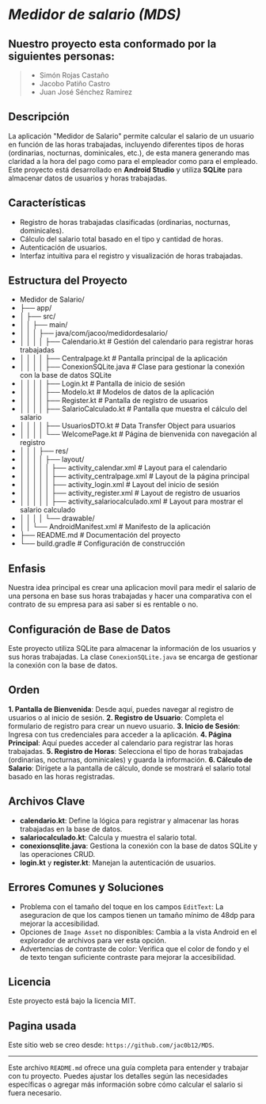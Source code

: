 # *Medidor de salario (MDS)* 

## Nuestro proyecto esta conformado por la siguientes personas:

> * Simón Rojas Castaño
> * Jacobo Patiño Castro
> * Juan José Sénchez Ramirez

## Descripción
 La aplicación "Medidor de Salario" permite calcular el salario de un usuario en función de las horas trabajadas, incluyendo diferentes tipos de horas (ordinarias, nocturnas, dominicales, etc.), de esta manera generando mas claridad a la hora del pago como para el empleador como para el empleado. Este proyecto está desarrollado en **Android Studio** y utiliza **SQLite** para almacenar datos de usuarios y horas trabajadas.

## Características
- Registro de horas trabajadas clasificadas (ordinarias, nocturnas, dominicales).
- Cálculo del salario total basado en el tipo y cantidad de horas.
- Autenticación de usuarios.
- Interfaz intuitiva para el registro y visualización de horas trabajadas.

## Estructura del Proyecto
* Medidor de Salario/ 
* ├── app/ 
* │ ├── src/ 
* │ │ ├── main/ 
* │ │ │ ├── java/com/jacoo/medidordesalario/ 
* │ │ │ │ ├── Calendario.kt # Gestión del calendario para registrar horas trabajadas 
* │ │ │ │ ├── Centralpage.kt # Pantalla principal de la aplicación 
* │ │ │ │ ├── ConexionSQLite.java # Clase para gestionar la conexión con la base de datos SQLite 
* │ │ │ │ ├── Login.kt # Pantalla de inicio de sesión 
* │ │ │ │ ├── Modelo.kt # Modelos de datos de la aplicación 
* │ │ │ │ ├── Register.kt # Pantalla de registro de usuarios 
* │ │ │ │ ├── SalarioCalculado.kt # Pantalla que muestra el cálculo del salario 
* │ │ │ │ ├── UsuariosDTO.kt # Data Transfer Object para usuarios 
* │ │ │ │ └── WelcomePage.kt # Página de bienvenida con navegación al registro 
* │ │ │ ├── res/ 
* │ │ │ │ ├── layout/ 
* │ │ │ │ │ ├── activity_calendar.xml # Layout para el calendario 
* │ │ │ │ │ ├── activity_centralpage.xml # Layout de la página principal 
* │ │ │ │ │ ├── activity_login.xml # Layout del inicio de sesión 
* │ │ │ │ │ ├── activity_register.xml # Layout de registro de usuarios
* │ │ │ │ │ ├── activity_salariocalculado.xml # Layout para mostrar el salario calculado 
* │ │ │ │ └── drawable/ 
* │ │ └── AndroidManifest.xml # Manifesto de la aplicación 
* ├── README.md # Documentación del proyecto 
* └── build.gradle # Configuración de construcción

## Enfasis
 Nuestra idea principal es crear una aplicacion movil para medir el salario de una persona en base sus horas trabajadas y hacer una comparativa con el contrato de su empresa para asi saber si es rentable o no.

## Configuración de Base de Datos
 Este proyecto utiliza SQLite para almacenar la información de los usuarios y sus horas trabajadas. La clase `ConexionSQLite.java` se encarga de gestionar la conexión con la base de datos. 
 
## Orden

**1. Pantalla de Bienvenida**: Desde aquí, puedes navegar al registro de usuarios o al inicio de sesión.
**2. Registro de Usuario**: Completa el formulario de registro para crear un nuevo usuario.
**3. Inicio de Sesión**: Ingresa con tus credenciales para acceder a la aplicación.
**4. Página Principal**: Aquí puedes acceder al calendario para registrar las horas trabajadas.
**5. Registro de Horas**: Selecciona el tipo de horas trabajadas (ordinarias, nocturnas, dominicales) y guarda la información.
**6. Cálculo de Salario**: Dirígete a la pantalla de cálculo, donde se mostrará el salario total basado en las horas registradas.

## Archivos Clave
- **calendario.kt**: Define la lógica para registrar y almacenar las horas trabajadas en la base de datos.
- **salariocalculado.kt**: Calcula y muestra el salario total.
- **conexionsqlite.java**: Gestiona la conexión con la base de datos SQLite y las operaciones CRUD.
- **login.kt** y **register.kt**: Manejan la autenticación de usuarios.

## Errores Comunes y Soluciones
- Problema con el tamaño del toque en los campos `EditText`: La aseguracion de que los campos tienen un tamaño mínimo de 48dp para mejorar la accesibilidad.
- Opciones de `Image Asset` no disponibles: Cambia a la vista Android en el explorador de archivos para ver esta opción.
- Advertencias de contraste de color: Verifica que el color de fondo y el de texto tengan suficiente contraste para mejorar la accesibilidad.

## Licencia

Este proyecto está bajo la licencia MIT.

## Pagina usada

Este sitio web se creo desde: `https://github.com/jac0b12/MDS`.


---

Este archivo `README.md` ofrece una guía completa para entender y trabajar con tu proyecto. Puedes ajustar los detalles según las necesidades específicas o agregar más información sobre cómo calcular el salario si fuera necesario.

